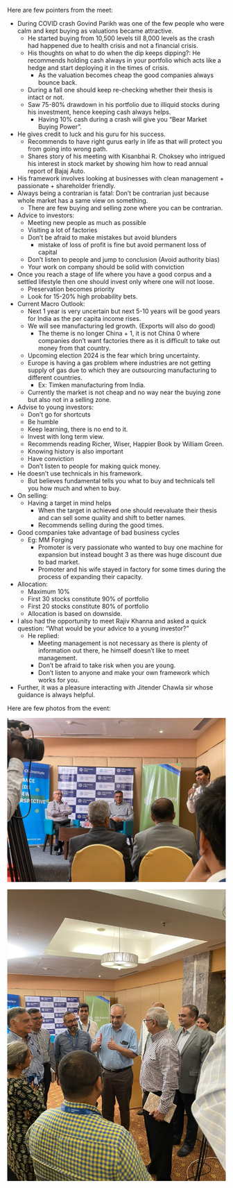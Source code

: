 Here are few pointers from the meet:

- During COVID crash Govind Parikh was one of the few people who were calm and kept buying as valuations became attractive.
    - He started buying from 10,500 levels till 8,000 levels as the crash had happened due to health crisis and not a financial crisis.
    - His thoughts on what to do when the dip keeps dipping?: He recommends holding cash always in your portfolio which acts like a hedge and start deploying it in the times of crisis.
        - As the valuation becomes cheap the good companies always bounce back.
    - During a fall one should keep re-checking whether their thesis is intact or not.
    - Saw 75-80% drawdown in his portfolio due to illiquid stocks during his investment, hence keeping cash always helps.
        - Having 10% cash during a crash will give you “Bear Market Buying Power”.
- He gives credit to luck and his guru for his success.
    - Recommends to have right gurus early in life as that will protect you from going into wrong path.
    - Shares story of his meeting with Kisanbhai R. Choksey who intrigued his interest in stock market by showing him how to read annual report of Bajaj Auto.
- His framework involves looking at businesses with clean management + passionate + shareholder friendly.
- Always being a contrarian is fatal: Don’t be contrarian just because whole market has a same view on something.
    - There are few buying and selling zone where you can be contrarian.
- Advice to investors:
    - Meeting new people as much as possible
    - Visiting a lot of factories
    - Don’t be afraid to make mistakes but avoid blunders
        - mistake of loss of profit is fine but avoid permanent loss of capital
    - Don’t listen to people and jump to conclusion (Avoid authority bias)
    - Your work on company should be solid with conviction
- Once you reach a stage of life where you have a good corpus and a settled lifestyle then one should invest only where one will not loose.
    - Preservation becomes priority
    - Look for 15-20% high probability bets.
- Current Macro Outlook:
    - Next 1 year is very uncertain but next 5-10 years will be good years for India as the per capita income rises.
    - We will see manufacturing led growth. (Exports will also do good)
        - The theme is no longer China + 1, it is not China 0 where companies don’t want factories there as it is difficult to take out money from that country.
    - Upcoming election 2024 is the fear which bring uncertainty.
    - Europe is having a gas problem where industries are not getting supply of gas due to which they are outsourcing manufacturing to different countries.
        - Ex: Timken manufacturing from India.
    - Currently the market is not cheap and no way near the buying zone but also not in a selling zone.
- Advise to young investors:
    - Don’t go for shortcuts
    - Be humble
    - Keep learning, there is no end to it.
    - Invest with long term view.
    - Recommends reading Richer, Wiser, Happier Book by William Green.
    - Knowing history is also important
    - Have conviction
    - Don’t listen to people for making quick money.
- He doesn’t use technicals in his framework.
    - But believes fundamental tells you what to buy and technicals tell you how much and when to buy.
- On selling:
    - Having a target in mind helps
        - When the target in achieved one should reevaluate their thesis and can sell some quality and shift to better names.
        - Recommends selling during the good times.
- Good companies take advantage of bad business cycles
    - Eg: MM Forging
        - Promoter is very passionate who wanted to buy one machine for expansion but instead bought 3 as there was huge discount due to bad market.
        - Promoter and his wife stayed in factory for some times during the process of expanding their capacity.
- Allocation:
    - Maximum 10%
    - First 30 stocks constitute 90% of portfolio
    - First 20 stocks constitute 80% of portfolio
    - Allocation is based on downside.
- I also had the opportunity to meet Rajiv Khanna and asked a quick question: “What would be your advice to a young investor?”
    - He replied:
        - Meeting management is not necessary as there is plenty of information out there, he himself doesn’t like to meet management.
        - Don’t be afraid to take risk when you are young.
        - Don’t listen to anyone and make your own framework which works for you.
- Further, it was a pleasure interacting with Jitender Chawla sir whose guidance is always helpful.

Here are few photos from the event: 

![Cfachennai1](/assets/Cfachennai1.jpg)

![Cfachennai2](/assets/Cfachennai2.jpg)

